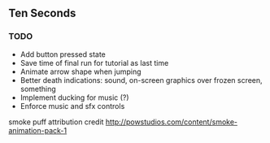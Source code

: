 ## Ten Seconds

### TODO

* Add button pressed state
* Save time of final run for tutorial as last time
* Animate arrow shape when jumping
* Better death indications: sound, on-screen graphics over frozen screen, something
* Implement ducking for music (?)
* Enforce music and sfx controls

smoke puff attribution credit
http://powstudios.com/content/smoke-animation-pack-1